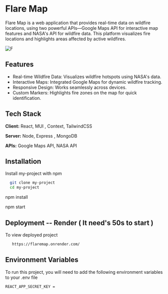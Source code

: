 
# Flare Map


Flare Map is a web application that provides real-time data on wildfire locations, using two powerful APIs—Google Maps API for interactive map features and NASA's API for wildfire data. This platform visualizes fire locations and highlights areas affected by active wildfires.


![F](https://github.com/user-attachments/assets/a73c3368-6d53-4983-b83c-650bcbefa4f3)

## Features

- Real-time Wildfire Data: Visualizes wildfire hotspots using NASA's data.
- Interactive Maps: Integrated Google Maps for dynamic wildfire tracking.
- Responsive Design: Works seamlessly across devices.
- Custom Markers: Highlights fire zones on the map for quick identification.

## Tech Stack

**Client:** React, MUI , Context, TailwindCSS

**Server:** Node, Express , MongoDB

**APIs:** Google Maps API, NASA API


## Installation

Install my-project with npm

```bash
  git clone my-project
  cd my-project
```
  npm install

  npm start 
  
## Deployment  --  Render      ( It need's 50s to start )

To view deployed project

```bash
   https://flaremap.onrender.com/
```


## Environment Variables

To run this project, you will need to add the following environment variables to your .env file

`REACT_APP_SECRET_KEY =`

